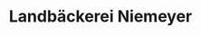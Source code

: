 ---
title: "Landbäckerei Niemeyer"
url: /asendorf/landbaeckerei-niemeyer-altenfelder-weg/
shop: Bäckerei
---